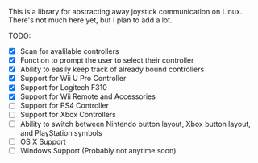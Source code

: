 This is a library for abstracting away joystick communication on Linux. There's not much here yet, but I plan to add a lot.

TODO:
- [x] Scan for avalilable controllers
- [x] Function to prompt the user to select their controller
- [x] Ability to easily keep track of already bound controllers
- [x] Support for Wii U Pro Controller
- [x] Support for Logitech F310
- [x] Support for Wii Remote and Accessories
- [ ] Support for PS4 Controller
- [ ] Support for Xbox Controllers
- [ ] Ability to switch between Nintendo button layout, Xbox button layout, and PlayStation symbols
- [ ] OS X Support
- [ ] Windows Support (Probably not anytime soon)
